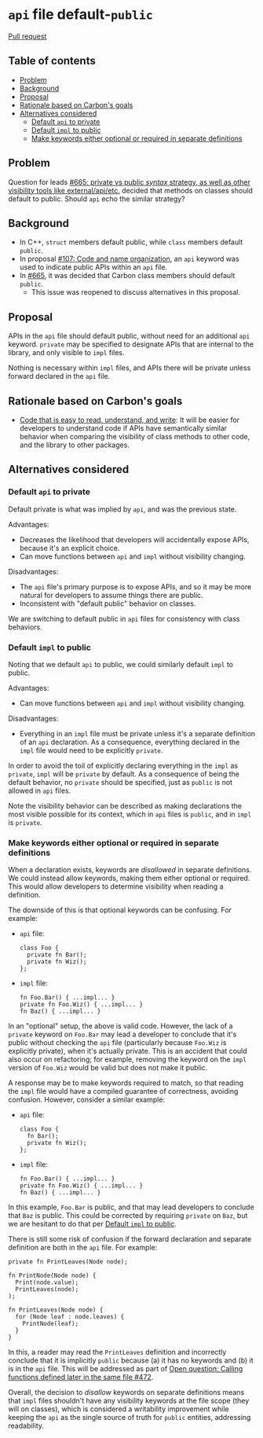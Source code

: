 # `api` file default-`public`

<!--
Part of the Carbon Language project, under the Apache License v2.0 with LLVM
Exceptions. See /LICENSE for license information.
SPDX-License-Identifier: Apache-2.0 WITH LLVM-exception
-->

[Pull request](https://github.com/carbon-language/carbon-lang/pull/752)

<!-- toc -->

## Table of contents

-   [Problem](#problem)
-   [Background](#background)
-   [Proposal](#proposal)
-   [Rationale based on Carbon's goals](#rationale-based-on-carbons-goals)
-   [Alternatives considered](#alternatives-considered)
    -   [Default `api` to private](#default-api-to-private)
    -   [Default `impl` to public](#default-impl-to-public)
    -   [Make keywords either optional or required in separate definitions](#make-keywords-either-optional-or-required-in-separate-definitions)

<!-- tocstop -->

## Problem

Question for leads
[#665: private vs public _syntax_ strategy, as well as other visibility tools like external/api/etc.](https://github.com/carbon-language/carbon-lang/issues/665)
decided that methods on classes should default to public. Should `api` echo the
similar strategy?

## Background

-   In C++, `struct` members default public, while `class` members default
    `public`.
-   In proposal
    [#107: Code and name organization](https://github.com/carbon-language/carbon-lang/pull/107),
    an `api` keyword was used to indicate public APIs within an `api` file.
-   In [#665](https://github.com/carbon-language/carbon-lang/issues/665), it was
    decided that Carbon class members should default `public`.
    -   This issue was reopened to discuss alternatives in this proposal.

## Proposal

APIs in the `api` file should default public, without need for an additional
`api` keyword. `private` may be specified to designate APIs that are internal to
the library, and only visible to `impl` files.

Nothing is necessary within `impl` files, and APIs there will be private unless
forward declared in the `api` file.

## Rationale based on Carbon's goals

-   [Code that is easy to read, understand, and write](/docs/project/goals.md#code-that-is-easy-to-read-understand-and-write):
    It will be easier for developers to understand code if APIs have
    semantically similar behavior when comparing the visibility of class methods
    to other code, and the library to other packages.

## Alternatives considered

### Default `api` to private

Default private is what was implied by `api`, and was the previous state.

Advantages:

-   Decreases the likelihood that developers will accidentally expose APIs,
    because it's an explicit choice.
-   Can move functions between `api` and `impl` without visibility changing.

Disadvantages:

-   The `api` file's primary purpose is to expose APIs, and so it may be more
    natural for developers to assume things there are public.
-   Inconsistent with "default public" behavior on classes.

We are switching to default public in `api` files for consistency with class
behaviors.

### Default `impl` to public

Noting that we default `api` to public, we could similarly default `impl` to
public.

Advantages:

-   Can move functions between `api` and `impl` without visibility changing.

Disadvantages:

-   Everything in an `impl` file must be private unless it's a separate
    definition of an `api` declaration. As a consequence, everything declared in
    the `impl` file would need to be explicitly `private`.

In order to avoid the toil of explicitly declaring everything in the `impl` as
`private`, `impl` will be `private` by default. As a consequence of being the
default behavior, no `private` should be specified, just as `public` is not
allowed in `api` files.

Note the visibility behavior can be described as making declarations the most
visible possible for its context, which in `api` files is `public`, and in
`impl` is `private`.

### Make keywords either optional or required in separate definitions

When a declaration exists, keywords are _disallowed_ in separate definitions. We
could instead allow keywords, making them either optional or required. This
would allow developers to determine visibility when reading a definition.

The downside of this is that optional keywords can be confusing. For example:

-   `api` file:

    ```
    class Foo {
      private fn Bar();
      private fn Wiz();
    };
    ```

-   `impl` file:

    ```
    fn Foo.Bar() { ...impl... }
    private fn Foo.Wiz() { ...impl... }
    fn Baz() { ...impl... }
    ```

In an "optional" setup, the above is valid code. However, the lack of a
`private` keyword on `Foo.Bar` may lead a developer to conclude that it's public
without checking the `api` file (particularly because `Foo.Wiz` is explicitly
private), when it's actually private. This is an accident that could also occur
on refactoring; for example, removing the keyword on the `impl` version of
`Foo.Wiz` would be valid but does not make it public.

A response may be to make keywords required to match, so that reading the `impl`
file would have a compiled guarantee of correctness, avoiding confusion.
However, consider a similar example:

-   `api` file:

    ```
    class Foo {
      fn Bar();
      private fn Wiz();
    };
    ```

-   `impl` file:

    ```
    fn Foo.Bar() { ...impl... }
    private fn Foo.Wiz() { ...impl... }
    fn Baz() { ...impl... }
    ```

In this example, `Foo.Bar` is public, and that may lead developers to conclude
that `Baz` is public. This could be corrected by requiring `private` on `Baz`,
but we are hesitant to do that per
[Default `impl` to public](#default-impl-to-public).

There is still some risk of confusion if the forward declaration and separate
definition are both in the `api` file. For example:

```
private fn PrintLeaves(Node node);

fn PrintNode(Node node) {
  Print(node.value);
  PrintLeaves(node);
);

fn PrintLeaves(Node node) {
  for (Node leaf : node.leaves) {
    PrintNode(leaf);
  }
}
```

In this, a reader may read the `PrintLeaves` definition and incorrectly conclude
that it is implicitly `public` because (a) it has no keywords and (b) it is in
the `api` file. This will be addressed as part of
[Open question: Calling functions defined later in the same file #472](https://github.com/carbon-language/carbon-lang/issues/472#issuecomment-915407683).

Overall, the decision to _disallow_ keywords on separate definitions means that
`impl` files shouldn't have any visibility keywords at the file scope (they will
on classes), which is considered a writability improvement while keeping the
`api` as the single source of truth for `public` entities, addressing
readability.
